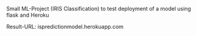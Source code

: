 Small ML-Project (IRIS Classification) to test deployment of a model using flask and Heroku

Result-URL: ispredictionmodel.herokuapp.com